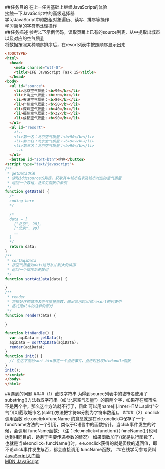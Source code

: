 ##任务目的
在上一任务基础上继续JavaScript的体验<br>
接触一下JavaScript中的高级选择器<br>
学习JavaScript中的数组对象遍历、读写、排序等操作<br>
学习简单的字符串处理操作<br>
##任务描述
参考以下示例代码，读取页面上已有的source列表，从中提取出城市以及对应的空气质量<br>
将数据按照某种顺序排序后，在resort列表中按照顺序显示出来
```html
<!DOCTYPE>
<html>
  <head>
    <meta charset="utf-8">
    <title>IFE JavaScript Task 15</title>
  </head>
<body>
  <ul id="source">
    <li>北京空气质量：<b>90</b></li>
    <li>上海空气质量：<b>70</b></li>
    <li>天津空气质量：<b>80</b></li>
    <li>广州空气质量：<b>50</b></li>
    <li>深圳空气质量：<b>40</b></li>
    <li>福州空气质量：<b>32</b></li>
    <li>成都空气质量：<b>90</b></li>
  </ul>
  <ul id="resort">
    <!-- 
    <li>第一名：北京空气质量：<b>90</b></li>
    <li>第二名：北京空气质量：<b>90</b></li>
    <li>第三名：北京空气质量：<b>90</b></li>
     -->
  </ul>
  <button id="sort-btn">排序</button>
<script type="text/javascript">
/**
 * getData方法
 * 读取id为source的列表，获取其中城市名字及城市对应的空气质量
 * 返回一个数组，格式见函数中示例
 */
function getData() {
  /*
  coding here
  */

  /*
  data = [
    ["北京", 90],
    ["北京", 90]
    ……
  ]
  */
  return data;
}
/**
 * sortAqiData
 * 按空气质量对data进行从小到大的排序
 * 返回一个排序后的数组
 */
function sortAqiData(data) {

}
/**
 * render
 * 将排好序的城市及空气质量指数，输出显示到id位resort的列表中
 * 格式见ul中的注释的部分
 */
function render(data) {

}

function btnHandle() {
  var aqiData = getData();
  aqiData = sortAqiData(aqiData);
  render(aqiData);
}
function init() {
  // 在这下面给sort-btn绑定一个点击事件，点击时触发btnHandle函数
}
init();
</script>
</body>
</html>
```
##遇到的问题
####（1）截取字符串
    为得到source列表中的城市名使用了substring()方法截取字符串（如“北京空气质量”）的前两个字，如果存在城市名不是两个字，那么这个方法就不行了，因此      可以用name[i].innerHTML.split("空气")[0]截取城市名  (split()方法把字符串分割为字符串数组)。
####（2）onclick调用函数
    ele.onclick=funcName 的意思就是在ele.onclick中保存了一个funcName方法的一个引用，类似于C语言中的函数指针。当click事件发生的时候，会调用        funcName函数;
    （注：ele.onclick=function(){ funcName();}也可达到相同目的，适用于需要传递参数的情况）
    如果函数加了()就是执行函数了，也就是当eleonclick=funcName()时，ele.onclick获得的就是函数的返回值，即不论click事件发生与否，都会直接调用       funcName函数。
##在线学习参考资料
[JavaScript入门篇](http://www.imooc.com/learn/36)<br>
[MDN JavaScript](http://www.imooc.com/learn/36)
